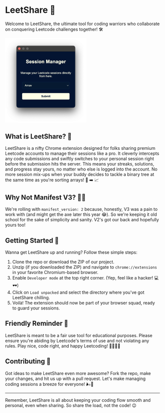 # LeetShare 🚀

Welcome to LeetShare, the ultimate tool for coding warriors who collaborate on conquering Leetcode challenges together! 🛠️

<img src="image.png" style="zoom: 33%;" />

## What is LeetShare? 🤔

LeetShare is a nifty Chrome extension designed for folks sharing premium Leetcode accounts to manage their sessions like a pro. It cleverly intercepts any code submissions and swiftly switches to your personal session right before the submission hits the server. This means your streaks, solutions, and progress stay yours, no matter who else is logged into the account. No more session mix-ups when your buddy decides to tackle a binary tree at the same time as you're sorting arrays! 🌳 ➡️ 📈

## Why Not Manifest V3? 🤷‍♂️

We're rolling with `manifest_version: 2` because, honestly, V3 was a pain to work with (and might get the axe later this year 😂). So we're keeping it old school for the sake of simplicity and sanity. V2's got our back and hopefully yours too!

## Getting Started 🌟

Wanna get LeetShare up and running? Follow these simple steps:

1. Clone the repo or download the ZIP of our project.
2. Unzip (if you downloaded the ZIP) and navigate to `chrome://extensions` in your favorite Chromium-based browser.
3. Enable `Developer mode` at the top right corner. (Yep, feel like a hacker! 💻🕶️)
4. Click on `Load unpacked` and select the directory where you've got LeetShare chilling.
5. Voilà! The extension should now be part of your browser squad, ready to guard your sessions.

## Friendly Reminder 📌

LeetShare is meant to be a fair use tool for educational purposes. Please ensure you're abiding by Leetcode's terms of use and not violating any rules. Play nice, code right, and happy Leetcoding! 👩‍💻👨‍💻

## Contributing 🤝

Got ideas to make LeetShare even more awesome? Fork the repo, make your changes, and hit us up with a pull request. Let's make managing coding sessions a breeze for everyone! 🌬️🍃

---

Remember, LeetShare is all about keeping your coding flow smooth and personal, even when sharing. So share the load, not the code! 😉
